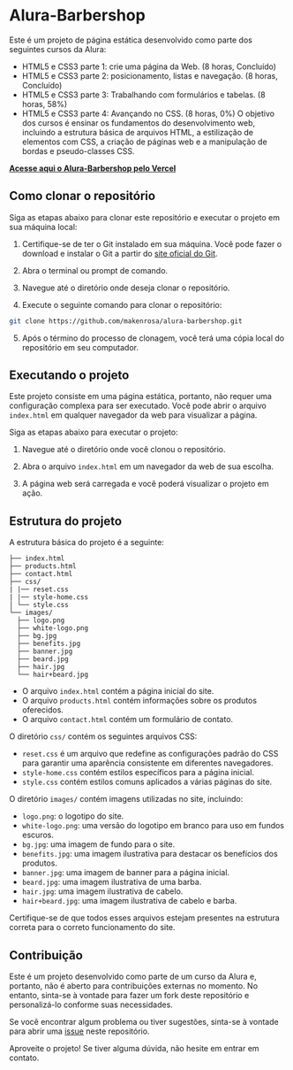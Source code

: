 # Alura-Barbershop

Este é um projeto de página estática desenvolvido como parte dos seguintes cursos da Alura:
- HTML5 e CSS3 parte 1: crie uma página da Web. (8 horas, Concluído)
- HTML5 e CSS3 parte 2: posicionamento, listas e navegação. (8 horas, Concluído)
- HTML5 e CSS3 parte 3: Trabalhando com formulários e tabelas. (8 horas, 58%)
- HTML5 e CSS3 parte 4: Avançando no CSS. (8 horas, 0%)
O objetivo dos cursos é ensinar os fundamentos do desenvolvimento web, incluindo a estrutura básica de arquivos HTML, a estilização de elementos com CSS, a criação de páginas web e a manipulação de bordas e pseudo-classes CSS.

**[Acesse aqui o Alura-Barbershop pelo Vercel](https://alura-barbershop-ten.vercel.app/)**

## Como clonar o repositório

Siga as etapas abaixo para clonar este repositório e executar o projeto em sua máquina local:

1. Certifique-se de ter o Git instalado em sua máquina. Você pode fazer o download e instalar o Git a partir do [site oficial do Git](https://git-scm.com/).

2. Abra o terminal ou prompt de comando.

3. Navegue até o diretório onde deseja clonar o repositório.

4. Execute o seguinte comando para clonar o repositório:

```bash
git clone https://github.com/makenrosa/alura-barbershop.git
```

5. Após o término do processo de clonagem, você terá uma cópia local do repositório em seu computador.

## Executando o projeto

Este projeto consiste em uma página estática, portanto, não requer uma configuração complexa para ser executado. Você pode abrir o arquivo `index.html` em qualquer navegador da web para visualizar a página.

Siga as etapas abaixo para executar o projeto:

1. Navegue até o diretório onde você clonou o repositório.

2. Abra o arquivo `index.html` em um navegador da web de sua escolha.

3. A página web será carregada e você poderá visualizar o projeto em ação.

## Estrutura do projeto

A estrutura básica do projeto é a seguinte:

```Alura-Barbershop/
├── index.html
├── products.html
├── contact.html
├── css/
| |── reset.css
| |── style-home.css
│ └── style.css
└── images/
  ├── logo.png
  ├── white-logo.png
  ├── bg.jpg
  ├── benefits.jpg
  ├── banner.jpg
  ├── beard.jpg
  ├── hair.jpg
  └── hair+beard.jpg

```


- O arquivo `index.html` contém a página inicial do site.
- O arquivo `products.html` contém informações sobre os produtos oferecidos.
- O arquivo `contact.html` contém um formulário de contato.

O diretório `css/` contém os seguintes arquivos CSS:
- `reset.css` é um arquivo que redefine as configurações padrão do CSS para garantir uma aparência consistente em diferentes navegadores.
- `style-home.css` contém estilos específicos para a página inicial.
- `style.css` contém estilos comuns aplicados a várias páginas do site.

O diretório `images/` contém imagens utilizadas no site, incluindo:
- `logo.png`: o logotipo do site.
- `white-logo.png`: uma versão do logotipo em branco para uso em fundos escuros.
- `bg.jpg`: uma imagem de fundo para o site.
- `benefits.jpg`: uma imagem ilustrativa para destacar os benefícios dos produtos.
- `banner.jpg`: uma imagem de banner para a página inicial.
- `beard.jpg`: uma imagem ilustrativa de uma barba.
- `hair.jpg`: uma imagem ilustrativa de cabelo.
- `hair+beard.jpg`: uma imagem ilustrativa de cabelo e barba.

Certifique-se de que todos esses arquivos estejam presentes na estrutura correta para o correto funcionamento do site.

## Contribuição

Este é um projeto desenvolvido como parte de um curso da Alura e, portanto, não é aberto para contribuições externas no momento. No entanto, sinta-se à vontade para fazer um fork deste repositório e personalizá-lo conforme suas necessidades.

Se você encontrar algum problema ou tiver sugestões, sinta-se à vontade para abrir uma [issue](https://github.com/makenrosa/alura-barbershop/issues) neste repositório.

Aproveite o projeto! Se tiver alguma dúvida, não hesite em entrar em contato.
